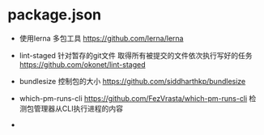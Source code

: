 # package.json

* 使用lerna 多包工具 https://github.com/lerna/lerna
* lint-staged 针对暂存的git文件 取得所有被提交的文件依次执行写好的任务 https://github.com/okonet/lint-staged
* bundlesize 控制包的大小 https://github.com/siddharthkp/bundlesize
* which-pm-runs-cli https://github.com/FezVrasta/which-pm-runs-cli 检测包管理器从CLI执行进程的内容

* 
